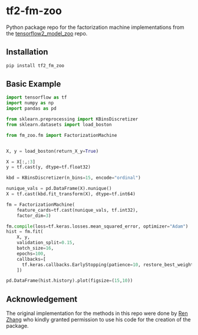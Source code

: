 # tf2-fm-zoo
Python package repo for the factorization machine implementations from the [tensorflow2_model_zoo](https://github.com/ryancheunggit?tab=repositories) repo.

## Installation

```bash
pip install tf2_fm_zoo
```
## Basic Example

```python
import tensorflow as tf
import numpy as np
import pandas as pd

from sklearn.preprocessing import KBinsDiscretizer
from sklearn.datasets import load_boston

from fm_zoo.fm import FactorizationMachine


X, y = load_boston(return_X_y=True)

X = X[:,:3]
y = tf.cast(y, dtype=tf.float32)

kbd = KBinsDiscretizer(n_bins=15, encode="ordinal")

nunique_vals = pd.DataFrame(X).nunique()
X = tf.cast(kbd.fit_transform(X), dtype=tf.int64)

fm = FactorizationMachine(
    feature_cards=tf.cast(nunique_vals, tf.int32), 
    factor_dim=3)

fm.compile(loss=tf.keras.losses.mean_squared_error, optimizer="Adam")
hist = fm.fit(
    X, y, 
    validation_split=0.15, 
    batch_size=16,
    epochs=100,
    callbacks=[
      tf.keras.callbacks.EarlyStopping(patience=10, restore_best_weights=True)
    ])

pd.DataFrame(hist.history).plot(figsize=(15,10))
```

## Acknowledgement
The original implementation for the methods in this repo were done by [Ren Zhang](https://github.com/ryancheunggit/) who kindly granted permission to use his code for the creation of the package.

